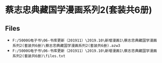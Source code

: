 # 蔡志忠典藏国学漫画系列2(套装共6册)

## Files

- `F:/5000G电子书\06-书库更新（201911）\2019.10\新增漫画1\蔡志忠典藏国学漫画系列2(套装共6册)\蔡志忠典藏国学漫画系列2(套装共6册).azw3`
- `F:/5000G电子书\06-书库更新（201911）\2019.10\新增漫画1\蔡志忠典藏国学漫画系列2(套装共6册)\files.txt`
